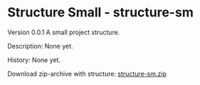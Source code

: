 # Structure Small - structure-sm

Version 0.0.1
A small project structure.

Description:
None yet.

History:
None yet.

Download zip-archive with structure: [structure-sm.zip](https://github.com/amazingsam/meteor-industry-standard/blob/master/Structure/structure-sm/structure-sm.zip)
